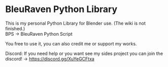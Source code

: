 # BleuRaven Python Library
This is my personal Python Library for Blender use.  (The wiki is not finished.)  
BPS -> BleuRaven Python Script

You free to use it, you can also credit me or support my works.

Discord:
If you need help or you want see my sides project you can join the discord!
-> https://discord.gg/XuYeGCFtxa
